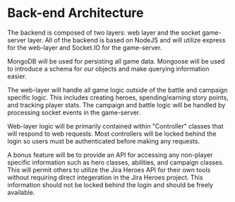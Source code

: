 Back-end Architecture
=====================

The backend is composed of two layers: web layer and the socket game-server layer.
All of the backend is based on NodeJS and will utilize express for the web-layer and Socket.IO for the game-server.

MongoDB will be used for persisting all game data. Mongoose will be used to introduce a schema for our objects and make querying information easier.

The web-layer will handle all game logic outside of the battle and campaign specific logic.  This includes creating heroes, spending/earning story points, and
tracking player stats. The campaign and battle logic will be handled by processing socket events in the game-server.

Web-layer logic will be primarily contained within "Controller" classes that will respond to web requests. Most controllers will be locked behind the login
so users must be authenticated before making any requests.

A bonus feature will be to provide an API for accessing any non-player specific information such as hero classes, abilities, and campaign classes. This will
permit others to utilize the Jira Heroes API for their own tools without requiring direct integeration in the Jira Heroes project. This information should not
be locked behind the login and should be freely available.

